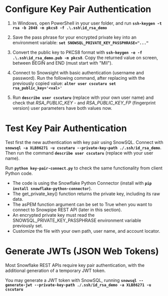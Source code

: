 # Configure Key Pair Authentication

1. In Windows, open PowerShell in your user folder, and run **`ssh-keygen -t rsa -b 2048 -m pkcs8 -f .\.ssh\id_rsa_demo`**

2. Save the pass phrase for your encrypted private key into an environment variable: **`set SNOWSQL_PRIVATE_KEY_PASSPHRASE="..."`**

3. Convert the public key to PKCS8 format with **`ssh-keygen -e -f .\.ssh\id_rsa_demo.pub -m pkcs8`**. Copy the returned value on screen, between BEGIN and END (must start with "MII"). 

4. Connect to Snowsight with basic authentication (username and password). Run the following command, after replacing <val> with the previously copied value: **`alter user cscutaru set rsa_public_key='<val>'`**

5. Run **`describe user cscutaru`** (replace with your own user name) and check that *RSA_PUBLIC_KEY*  - and *RSA_PUBLIC_KEY_FP* (fingerprint version) user parameters have both values now.

# Test Key Pair Authentication

Test first the new authentication with key pair using SnowSQL. Connect with **`snowsql -a XLB86271 -u cscutaru --private-key-path ./.ssh/id_rsa_demo`**. Then run the command **`describe user cscutaru`** (replace with your user name).

Run **`python key-pair-connect.py`** to check the same functionality from client Python code.

   * The code is using the Snowflake Python Connector (install with **`pip install snowflake-python-connector`**).
   * The get_private_key() function returns the private key, including its raw data.
   * The asPEM function argument can be set to True when you want to connect to Snowpipe REST API (later in this section).
   * An encrypted private key must read the SNOWSQL_PRIVATE_KEY_PASSPHRASE environment variable previously set.
   * Customize the file with your own path, user name, and account locator.

# Generate JWTs (JSON Web Tokens)

Most Snowflake REST APIs require key pair authentication, with the additional generation of a temporary JWT token. 

You may generate a JWT token with SnowSQL, running **`snowsql --generate-jwt --private-key-path ./.ssh/id_rsa_demo -a XLB86271 -u cscutaru`**
